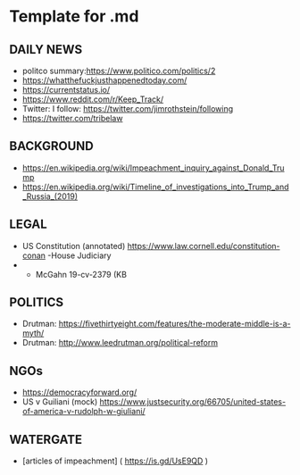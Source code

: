 
#	Template for .md

## DAILY NEWS
-	politco summary:https://www.politico.com/politics/2
-	https://whatthefuckjusthappenedtoday.com/
-	https://currentstatus.io/
-	https://www.reddit.com/r/Keep_Track/
-	Twitter: I follow: https://twitter.com/jimrothstein/following
-	https://twitter.com/tribelaw




## BACKGROUND
-	https://en.wikipedia.org/wiki/Impeachment_inquiry_against_Donald_Trump
-	https://en.wikipedia.org/wiki/Timeline_of_investigations_into_Trump_and_Russia_(2019)


## LEGAL
- US Constitution (annotated) https://www.law.cornell.edu/constitution-conan
-House Judiciary 
-	-	McGahn 19-cv-2379 (KB

## POLITICS
- Drutman: https://fivethirtyeight.com/features/the-moderate-middle-is-a-myth/
- Drutman: http://www.leedrutman.org/political-reform

## NGOs
-	https://democracyforward.org/
-	US v Guiliani (mock) https://www.justsecurity.org/66705/united-states-of-america-v-rudolph-w-giuliani/

## WATERGATE
-	[articles of impeachment] ( https://is.gd/UsE9QD )
